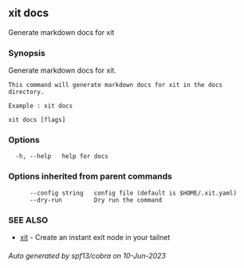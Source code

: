 ## xit docs

Generate markdown docs for xit

### Synopsis

Generate markdown docs for xit.
	
	This command will generate markdown docs for xit in the docs directory.
	
	Example : xit docs

```
xit docs [flags]
```

### Options

```
  -h, --help   help for docs
```

### Options inherited from parent commands

```
      --config string   config file (default is $HOME/.xit.yaml)
      --dry-run         Dry run the command
```

### SEE ALSO

* [xit](xit.md)	 - Create an instant exit node in your tailnet

###### Auto generated by spf13/cobra on 10-Jun-2023
